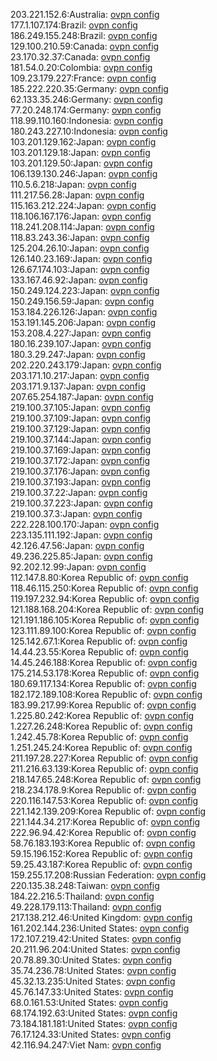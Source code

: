 203.221.152.6:Australia: [ovpn config](vpn/203_221_152_6.ovpn)  
177.1.107.174:Brazil: [ovpn config](vpn/177_1_107_174.ovpn)  
186.249.155.248:Brazil: [ovpn config](vpn/186_249_155_248.ovpn)  
129.100.210.59:Canada: [ovpn config](vpn/129_100_210_59.ovpn)  
23.170.32.37:Canada: [ovpn config](vpn/23_170_32_37.ovpn)  
181.54.0.20:Colombia: [ovpn config](vpn/181_54_0_20.ovpn)  
109.23.179.227:France: [ovpn config](vpn/109_23_179_227.ovpn)  
185.222.220.35:Germany: [ovpn config](vpn/185_222_220_35.ovpn)  
62.133.35.246:Germany: [ovpn config](vpn/62_133_35_246.ovpn)  
77.20.248.174:Germany: [ovpn config](vpn/77_20_248_174.ovpn)  
118.99.110.160:Indonesia: [ovpn config](vpn/118_99_110_160.ovpn)  
180.243.227.10:Indonesia: [ovpn config](vpn/180_243_227_10.ovpn)  
103.201.129.162:Japan: [ovpn config](vpn/103_201_129_162.ovpn)  
103.201.129.18:Japan: [ovpn config](vpn/103_201_129_18.ovpn)  
103.201.129.50:Japan: [ovpn config](vpn/103_201_129_50.ovpn)  
106.139.130.246:Japan: [ovpn config](vpn/106_139_130_246.ovpn)  
110.5.6.218:Japan: [ovpn config](vpn/110_5_6_218.ovpn)  
111.217.56.28:Japan: [ovpn config](vpn/111_217_56_28.ovpn)  
115.163.212.224:Japan: [ovpn config](vpn/115_163_212_224.ovpn)  
118.106.167.176:Japan: [ovpn config](vpn/118_106_167_176.ovpn)  
118.241.208.114:Japan: [ovpn config](vpn/118_241_208_114.ovpn)  
118.83.243.36:Japan: [ovpn config](vpn/118_83_243_36.ovpn)  
125.204.26.10:Japan: [ovpn config](vpn/125_204_26_10.ovpn)  
126.140.23.169:Japan: [ovpn config](vpn/126_140_23_169.ovpn)  
126.67.174.103:Japan: [ovpn config](vpn/126_67_174_103.ovpn)  
133.167.46.92:Japan: [ovpn config](vpn/133_167_46_92.ovpn)  
150.249.124.223:Japan: [ovpn config](vpn/150_249_124_223.ovpn)  
150.249.156.59:Japan: [ovpn config](vpn/150_249_156_59.ovpn)  
153.184.226.126:Japan: [ovpn config](vpn/153_184_226_126.ovpn)  
153.191.145.206:Japan: [ovpn config](vpn/153_191_145_206.ovpn)  
153.208.4.227:Japan: [ovpn config](vpn/153_208_4_227.ovpn)  
180.16.239.107:Japan: [ovpn config](vpn/180_16_239_107.ovpn)  
180.3.29.247:Japan: [ovpn config](vpn/180_3_29_247.ovpn)  
202.220.243.179:Japan: [ovpn config](vpn/202_220_243_179.ovpn)  
203.171.10.217:Japan: [ovpn config](vpn/203_171_10_217.ovpn)  
203.171.9.137:Japan: [ovpn config](vpn/203_171_9_137.ovpn)  
207.65.254.187:Japan: [ovpn config](vpn/207_65_254_187.ovpn)  
219.100.37.105:Japan: [ovpn config](vpn/219_100_37_105.ovpn)  
219.100.37.109:Japan: [ovpn config](vpn/219_100_37_109.ovpn)  
219.100.37.129:Japan: [ovpn config](vpn/219_100_37_129.ovpn)  
219.100.37.144:Japan: [ovpn config](vpn/219_100_37_144.ovpn)  
219.100.37.169:Japan: [ovpn config](vpn/219_100_37_169.ovpn)  
219.100.37.172:Japan: [ovpn config](vpn/219_100_37_172.ovpn)  
219.100.37.176:Japan: [ovpn config](vpn/219_100_37_176.ovpn)  
219.100.37.193:Japan: [ovpn config](vpn/219_100_37_193.ovpn)  
219.100.37.22:Japan: [ovpn config](vpn/219_100_37_22.ovpn)  
219.100.37.223:Japan: [ovpn config](vpn/219_100_37_223.ovpn)  
219.100.37.3:Japan: [ovpn config](vpn/219_100_37_3.ovpn)  
222.228.100.170:Japan: [ovpn config](vpn/222_228_100_170.ovpn)  
223.135.111.192:Japan: [ovpn config](vpn/223_135_111_192.ovpn)  
42.126.47.56:Japan: [ovpn config](vpn/42_126_47_56.ovpn)  
49.236.225.85:Japan: [ovpn config](vpn/49_236_225_85.ovpn)  
92.202.12.99:Japan: [ovpn config](vpn/92_202_12_99.ovpn)  
112.147.8.80:Korea Republic of: [ovpn config](vpn/112_147_8_80.ovpn)  
118.46.115.250:Korea Republic of: [ovpn config](vpn/118_46_115_250.ovpn)  
119.197.232.94:Korea Republic of: [ovpn config](vpn/119_197_232_94.ovpn)  
121.188.168.204:Korea Republic of: [ovpn config](vpn/121_188_168_204.ovpn)  
121.191.186.105:Korea Republic of: [ovpn config](vpn/121_191_186_105.ovpn)  
123.111.89.100:Korea Republic of: [ovpn config](vpn/123_111_89_100.ovpn)  
125.142.67.1:Korea Republic of: [ovpn config](vpn/125_142_67_1.ovpn)  
14.44.23.55:Korea Republic of: [ovpn config](vpn/14_44_23_55.ovpn)  
14.45.246.188:Korea Republic of: [ovpn config](vpn/14_45_246_188.ovpn)  
175.214.53.178:Korea Republic of: [ovpn config](vpn/175_214_53_178.ovpn)  
180.69.117.134:Korea Republic of: [ovpn config](vpn/180_69_117_134.ovpn)  
182.172.189.108:Korea Republic of: [ovpn config](vpn/182_172_189_108.ovpn)  
183.99.217.99:Korea Republic of: [ovpn config](vpn/183_99_217_99.ovpn)  
1.225.80.242:Korea Republic of: [ovpn config](vpn/1_225_80_242.ovpn)  
1.227.26.248:Korea Republic of: [ovpn config](vpn/1_227_26_248.ovpn)  
1.242.45.78:Korea Republic of: [ovpn config](vpn/1_242_45_78.ovpn)  
1.251.245.24:Korea Republic of: [ovpn config](vpn/1_251_245_24.ovpn)  
211.197.28.227:Korea Republic of: [ovpn config](vpn/211_197_28_227.ovpn)  
211.216.63.139:Korea Republic of: [ovpn config](vpn/211_216_63_139.ovpn)  
218.147.65.248:Korea Republic of: [ovpn config](vpn/218_147_65_248.ovpn)  
218.234.178.9:Korea Republic of: [ovpn config](vpn/218_234_178_9.ovpn)  
220.116.147.53:Korea Republic of: [ovpn config](vpn/220_116_147_53.ovpn)  
221.142.139.209:Korea Republic of: [ovpn config](vpn/221_142_139_209.ovpn)  
221.144.34.217:Korea Republic of: [ovpn config](vpn/221_144_34_217.ovpn)  
222.96.94.42:Korea Republic of: [ovpn config](vpn/222_96_94_42.ovpn)  
58.76.183.193:Korea Republic of: [ovpn config](vpn/58_76_183_193.ovpn)  
59.15.196.152:Korea Republic of: [ovpn config](vpn/59_15_196_152.ovpn)  
59.25.43.187:Korea Republic of: [ovpn config](vpn/59_25_43_187.ovpn)  
159.255.17.208:Russian Federation: [ovpn config](vpn/159_255_17_208.ovpn)  
220.135.38.248:Taiwan: [ovpn config](vpn/220_135_38_248.ovpn)  
184.22.216.5:Thailand: [ovpn config](vpn/184_22_216_5.ovpn)  
49.228.179.113:Thailand: [ovpn config](vpn/49_228_179_113.ovpn)  
217.138.212.46:United Kingdom: [ovpn config](vpn/217_138_212_46.ovpn)  
161.202.144.236:United States: [ovpn config](vpn/161_202_144_236.ovpn)  
172.107.219.42:United States: [ovpn config](vpn/172_107_219_42.ovpn)  
20.211.96.204:United States: [ovpn config](vpn/20_211_96_204.ovpn)  
20.78.89.30:United States: [ovpn config](vpn/20_78_89_30.ovpn)  
35.74.236.78:United States: [ovpn config](vpn/35_74_236_78.ovpn)  
45.32.13.235:United States: [ovpn config](vpn/45_32_13_235.ovpn)  
45.76.147.33:United States: [ovpn config](vpn/45_76_147_33.ovpn)  
68.0.161.53:United States: [ovpn config](vpn/68_0_161_53.ovpn)  
68.174.192.63:United States: [ovpn config](vpn/68_174_192_63.ovpn)  
73.184.181.181:United States: [ovpn config](vpn/73_184_181_181.ovpn)  
76.17.124.33:United States: [ovpn config](vpn/76_17_124_33.ovpn)  
42.116.94.247:Viet Nam: [ovpn config](vpn/42_116_94_247.ovpn)  
